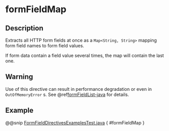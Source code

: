 <a id="formfieldmap-java"></a>
# formFieldMap

## Description

Extracts all HTTP form fields at once as a `Map<String, String>` mapping form field names to form field values.

If form data contain a field value several times, the map will contain the last one.

## Warning

Use of this directive can result in performance degradation or even in `OutOfMemoryError` s.
See @ref[formFieldList-java](formFieldList.md#formfieldlist-java) for details.

## Example

@@snip [FormFieldDirectivesExamplesTest.java](../../../../../../../test/java/docs/http/javadsl/server/directives/FormFieldDirectivesExamplesTest.java) { #formFieldMap }